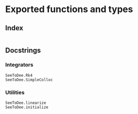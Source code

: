 # Exported functions and types

## Index
```@index
```

## Docstrings

### Integrators
```@docs
SeeToDee.Rk4
SeeToDee.SimpleColloc
```
### Utilities
```@docs
SeeToDee.linearize
SeeToDee.initialize
```